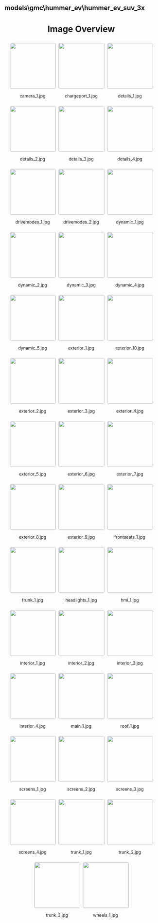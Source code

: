 ## models\gmc\hummer_ev\hummer_ev_suv_3x

<style>
    .image-gallery {
        display: flex;
        flex-wrap: wrap;
        gap: 10px;
        justify-content: center;
        padding: 10px;
    }
    .image-gallery img {
        width: 150px;
        height: auto;
        border: 1px solid #ddd;
        border-radius: 5px;
    }
    .image-gallery div {
        flex: 1 1 calc(33.333% - 20px); /* Three images per row on large screens */
        max-width: 150px;
        text-align: center;
    }
    @media (max-width: 768px) {
        .image-gallery div {
            flex: 1 1 calc(50% - 20px); /* Two images per row on medium screens */
        }
    }
    @media (max-width: 480px) {
        .image-gallery div {
            flex: 1 1 100%; /* One image per row on small screens */
        }
    }
</style>
<h1 style ="text-align: center;"> Image Overview </h1> <div class="image-gallery">
<div>
<img src="https://media.evkx.net/multimedia/models/gmc/hummer_ev/hummer_ev_suv_3x/camera_1_st.jpg">
<p>camera_1.jpg</p>
</div>
<div>
<img src="https://media.evkx.net/multimedia/models/gmc/hummer_ev/hummer_ev_suv_3x/chargeport_1_st.jpg">
<p>chargeport_1.jpg</p>
</div>
<div>
<img src="https://media.evkx.net/multimedia/models/gmc/hummer_ev/hummer_ev_suv_3x/details_1_st.jpg">
<p>details_1.jpg</p>
</div>
<div>
<img src="https://media.evkx.net/multimedia/models/gmc/hummer_ev/hummer_ev_suv_3x/details_2_st.jpg">
<p>details_2.jpg</p>
</div>
<div>
<img src="https://media.evkx.net/multimedia/models/gmc/hummer_ev/hummer_ev_suv_3x/details_3_st.jpg">
<p>details_3.jpg</p>
</div>
<div>
<img src="https://media.evkx.net/multimedia/models/gmc/hummer_ev/hummer_ev_suv_3x/details_4_st.jpg">
<p>details_4.jpg</p>
</div>
<div>
<img src="https://media.evkx.net/multimedia/models/gmc/hummer_ev/hummer_ev_suv_3x/drivemodes_1_st.jpg">
<p>drivemodes_1.jpg</p>
</div>
<div>
<img src="https://media.evkx.net/multimedia/models/gmc/hummer_ev/hummer_ev_suv_3x/drivemodes_2_st.jpg">
<p>drivemodes_2.jpg</p>
</div>
<div>
<img src="https://media.evkx.net/multimedia/models/gmc/hummer_ev/hummer_ev_suv_3x/dynamic_1_st.jpg">
<p>dynamic_1.jpg</p>
</div>
<div>
<img src="https://media.evkx.net/multimedia/models/gmc/hummer_ev/hummer_ev_suv_3x/dynamic_2_st.jpg">
<p>dynamic_2.jpg</p>
</div>
<div>
<img src="https://media.evkx.net/multimedia/models/gmc/hummer_ev/hummer_ev_suv_3x/dynamic_3_st.jpg">
<p>dynamic_3.jpg</p>
</div>
<div>
<img src="https://media.evkx.net/multimedia/models/gmc/hummer_ev/hummer_ev_suv_3x/dynamic_4_st.jpg">
<p>dynamic_4.jpg</p>
</div>
<div>
<img src="https://media.evkx.net/multimedia/models/gmc/hummer_ev/hummer_ev_suv_3x/dynamic_5_st.jpg">
<p>dynamic_5.jpg</p>
</div>
<div>
<img src="https://media.evkx.net/multimedia/models/gmc/hummer_ev/hummer_ev_suv_3x/exterior_1_st.jpg">
<p>exterior_1.jpg</p>
</div>
<div>
<img src="https://media.evkx.net/multimedia/models/gmc/hummer_ev/hummer_ev_suv_3x/exterior_10_st.jpg">
<p>exterior_10.jpg</p>
</div>
<div>
<img src="https://media.evkx.net/multimedia/models/gmc/hummer_ev/hummer_ev_suv_3x/exterior_2_st.jpg">
<p>exterior_2.jpg</p>
</div>
<div>
<img src="https://media.evkx.net/multimedia/models/gmc/hummer_ev/hummer_ev_suv_3x/exterior_3_st.jpg">
<p>exterior_3.jpg</p>
</div>
<div>
<img src="https://media.evkx.net/multimedia/models/gmc/hummer_ev/hummer_ev_suv_3x/exterior_4_st.jpg">
<p>exterior_4.jpg</p>
</div>
<div>
<img src="https://media.evkx.net/multimedia/models/gmc/hummer_ev/hummer_ev_suv_3x/exterior_5_st.jpg">
<p>exterior_5.jpg</p>
</div>
<div>
<img src="https://media.evkx.net/multimedia/models/gmc/hummer_ev/hummer_ev_suv_3x/exterior_6_st.jpg">
<p>exterior_6.jpg</p>
</div>
<div>
<img src="https://media.evkx.net/multimedia/models/gmc/hummer_ev/hummer_ev_suv_3x/exterior_7_st.jpg">
<p>exterior_7.jpg</p>
</div>
<div>
<img src="https://media.evkx.net/multimedia/models/gmc/hummer_ev/hummer_ev_suv_3x/exterior_8_st.jpg">
<p>exterior_8.jpg</p>
</div>
<div>
<img src="https://media.evkx.net/multimedia/models/gmc/hummer_ev/hummer_ev_suv_3x/exterior_9_st.jpg">
<p>exterior_9.jpg</p>
</div>
<div>
<img src="https://media.evkx.net/multimedia/models/gmc/hummer_ev/hummer_ev_suv_3x/frontseats_1_st.jpg">
<p>frontseats_1.jpg</p>
</div>
<div>
<img src="https://media.evkx.net/multimedia/models/gmc/hummer_ev/hummer_ev_suv_3x/frunk_1_st.jpg">
<p>frunk_1.jpg</p>
</div>
<div>
<img src="https://media.evkx.net/multimedia/models/gmc/hummer_ev/hummer_ev_suv_3x/headlights_1_st.jpg">
<p>headlights_1.jpg</p>
</div>
<div>
<img src="https://media.evkx.net/multimedia/models/gmc/hummer_ev/hummer_ev_suv_3x/hmi_1_st.jpg">
<p>hmi_1.jpg</p>
</div>
<div>
<img src="https://media.evkx.net/multimedia/models/gmc/hummer_ev/hummer_ev_suv_3x/interior_1_st.jpg">
<p>interior_1.jpg</p>
</div>
<div>
<img src="https://media.evkx.net/multimedia/models/gmc/hummer_ev/hummer_ev_suv_3x/interior_2_st.jpg">
<p>interior_2.jpg</p>
</div>
<div>
<img src="https://media.evkx.net/multimedia/models/gmc/hummer_ev/hummer_ev_suv_3x/interior_3_st.jpg">
<p>interior_3.jpg</p>
</div>
<div>
<img src="https://media.evkx.net/multimedia/models/gmc/hummer_ev/hummer_ev_suv_3x/interior_4_st.jpg">
<p>interior_4.jpg</p>
</div>
<div>
<img src="https://media.evkx.net/multimedia/models/gmc/hummer_ev/hummer_ev_suv_3x/main_1_st.jpg">
<p>main_1.jpg</p>
</div>
<div>
<img src="https://media.evkx.net/multimedia/models/gmc/hummer_ev/hummer_ev_suv_3x/roof_1_st.jpg">
<p>roof_1.jpg</p>
</div>
<div>
<img src="https://media.evkx.net/multimedia/models/gmc/hummer_ev/hummer_ev_suv_3x/screens_1_st.jpg">
<p>screens_1.jpg</p>
</div>
<div>
<img src="https://media.evkx.net/multimedia/models/gmc/hummer_ev/hummer_ev_suv_3x/screens_2_st.jpg">
<p>screens_2.jpg</p>
</div>
<div>
<img src="https://media.evkx.net/multimedia/models/gmc/hummer_ev/hummer_ev_suv_3x/screens_3_st.jpg">
<p>screens_3.jpg</p>
</div>
<div>
<img src="https://media.evkx.net/multimedia/models/gmc/hummer_ev/hummer_ev_suv_3x/screens_4_st.jpg">
<p>screens_4.jpg</p>
</div>
<div>
<img src="https://media.evkx.net/multimedia/models/gmc/hummer_ev/hummer_ev_suv_3x/trunk_1_st.jpg">
<p>trunk_1.jpg</p>
</div>
<div>
<img src="https://media.evkx.net/multimedia/models/gmc/hummer_ev/hummer_ev_suv_3x/trunk_2_st.jpg">
<p>trunk_2.jpg</p>
</div>
<div>
<img src="https://media.evkx.net/multimedia/models/gmc/hummer_ev/hummer_ev_suv_3x/trunk_3_st.jpg">
<p>trunk_3.jpg</p>
</div>
<div>
<img src="https://media.evkx.net/multimedia/models/gmc/hummer_ev/hummer_ev_suv_3x/wheels_1_st.jpg">
<p>wheels_1.jpg</p>
</div>
</div>
